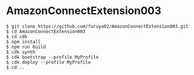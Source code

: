 # AmazonConnectExtension003





```
$ git clone https://github.com/furuya02/AmazonConnectExtension003.git
$ cd AmazonConnectExtension003
$ cd cdk
$ npm install
$ npm run build
$ cdk synth
$ cdk bootstrap --profile MyProfile
$ cdk deploy --profile MyProfile
$ cd ..
```


